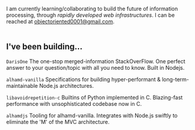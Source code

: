 I am currently learning/collaborating to build the future of information processing, through _rapidly developed web infrastructures_.
I can be reached at <objectoriented0001@gmail.com>.
<br>
<br>

## I've been building...

`DarisOne` The one-stop merged-information StackOverFlow. One perfect answer to your question/topic with all you need to know. Built in Nodejs.

`alhamd-vanilla` Specifications for building hyper-performant & long-term-maintainable Node.js architectures.

`libavoidrepetition-c` Builtins of Python implemented in C. Blazing-fast performance with unsophisticated codebase now in C.

`alhamdjs` Tooling for alhamd-vanilla. Integrates with Node.js swiftly to eliminate the 'M' of the MVC architecture.
